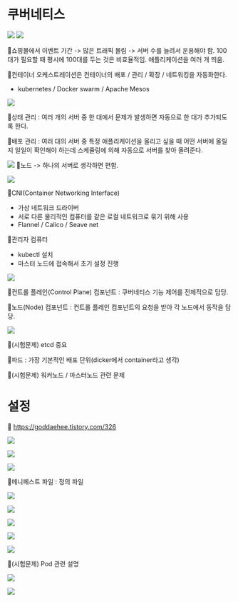 # 쿠버네티스
![](../image/Pasted%20image%2020240508142712.png)
![](../image/Pasted%20image%2020240508142745.png)

📌쇼핑몰에서 이벤트 기간 -> 많은 트래픽 몰림 -> 서버 수를 늘려서 운용해야 함. 100대가 필요할 때 평시에 100대를 두는 것은 비효율적임. 애플리케이션을 여러 개 띄움.

📌컨테이너 오케스트레이션은 컨테이너의 배포 / 관리 / 확장 / 네트워킹을 자동화한다.
- kubernetes / Docker swarm / Apache Mesos

![](../image/Pasted%20image%2020240508143433.png)

📌상태 관리 : 여러 개의 서버 중 한 대에서 문제가 발생하면 자동으로 한 대가 추가되도록 한다.

📌배포 관리 : 여러 대의 서버 중 특정 애플리케이션을 올리고 싶을 때 어떤 서버에 올릴지 일일이 확인해야 하는데 스케쥴링에 의해 자동으로 서버를 찾아 올려준다.

![](../image/Pasted%20image%2020240508143657.png)
📌노드 -> 하나의 서버로 생각하면 편함.

![](../image/Pasted%20image%2020240508143808.png)

📌CNI(Container Networking Interface)
- 가상 네트워크 드라이버
- 서로 다른 물리적인 컴퓨터를 같은 로컬 네트워크로 묶기 위해 사용
- Flannel / Calico / Seave net

📌관리자 컴퓨터
- kubectl 설치
- 마스터 노드에 접속해서 초기 설정 진행

![](../image/Pasted%20image%2020240508144000.png)

📌컨트롤 플레인(Control Plane) 컴포넌트 : 쿠버네티스 기능 제어를 전체적으로 담당.

📌노드(Node) 컴포넌트 : 컨트롤 플레인 컴포넌트의 요청을 받아 각 노드에서 동작을 담당.


![](../image/Pasted%20image%2020240508144040.png)

📌(시험문제) etcd 중요

📌파드 : 가장 기본적인 배포 단위(dicker에서 container라고 생각)

📌(시험문제) 워커노드 / 마스터노드 관련 문제

# 설정
📌 https://goddaehee.tistory.com/326

![](../image/Pasted%20image%2020240508152614.png)

![](../image/Pasted%20image%2020240508152702.png)

![](../image/Pasted%20image%2020240508152847.png)

📌메니페스트 파일 : 정의 파일

![](../image/Pasted%20image%2020240508152934.png)

![](../image/Pasted%20image%2020240508153118.png)

![](../image/Pasted%20image%2020240508153201.png)

![](../image/Pasted%20image%2020240508153303.png)

![](../image/Pasted%20image%2020240508153350.png)

📌(시험문제) Pod 관련 설명

![](../image/Pasted%20image%2020240508153510.png)

![](../image/Pasted%20image%2020240508154113.png)